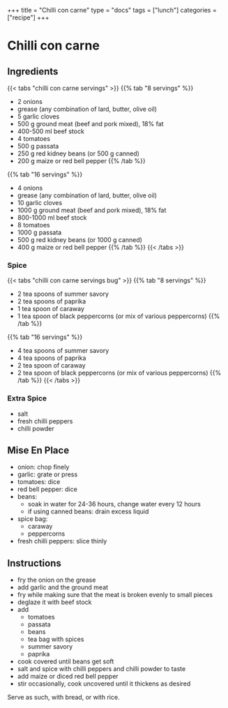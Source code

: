+++
title = "Chilli con carne"
type = "docs"
tags = ["lunch"]
categories = ["recipe"]
+++

# Chilli con carne

## Ingredients

{{< tabs "chilli con carne servings" >}}
{{% tab "8 servings" %}}
- 2 onions
- grease (any combination of lard, butter, olive oil)
- 5 garlic cloves
- 500 g ground meat (beef and pork mixed), 18% fat
- 400-500 ml beef stock
- 4 tomatoes
- 500 g passata
- 250 g red kidney beans (or 500 g canned)
- 200 g maize or red bell pepper
{{% /tab %}}

{{% tab "16 servings" %}}
- 4 onions
- grease (any combination of lard, butter, olive oil)
- 10 garlic cloves
- 1000 g ground meat (beef and pork mixed), 18% fat
- 800-1000 ml beef stock
- 8 tomatoes
- 1000 g passata
- 500 g red kidney beans (or 1000 g canned)
- 400 g maize or red bell pepper
{{% /tab %}}
{{< /tabs >}}

### Spice

{{< tabs "chilli con carne servings bug" >}}
{{% tab "8 servings" %}}
- 2 tea spoons of summer savory
- 2 tea spoons of paprika
- 1 tea spoon of caraway
- 1 tea spoon of black peppercorns (or mix of various peppercorns)
{{% /tab %}}

{{% tab "16 servings" %}}
- 4 tea spoons of summer savory
- 4 tea spoons of paprika
- 2 tea spoon of caraway
- 2 tea spoon of black peppercorns (or mix of various peppercorns)
{{% /tab %}}
{{< /tabs >}}

### Extra Spice

- salt
- fresh chilli peppers
- chilli powder

## Mise En Place

- onion: chop finely
- garlic: grate or press
- tomatoes: dice
- red bell pepper: dice
- beans:
    - soak in water for 24-36 hours, change water every 12 hours
    - if using canned beans: drain excess liquid
- spice bag:
    - caraway
    - peppercorns
- fresh chilli peppers: slice thinly

## Instructions

- fry the onion on the grease
- add garlic and the ground meat
- fry while making sure that the meat is broken evenly to small pieces
- deglaze it with beef stock
- add
    - tomatoes
    - passata
    - beans
    - tea bag with spices
    - summer savory
    - paprika
- cook covered until beans get soft
- salt and spice with chilli peppers and chilli powder to taste
- add maize or diced red bell pepper
- stir occasionally, cook uncovered until it thickens as desired

Serve as such, with bread, or with rice.

